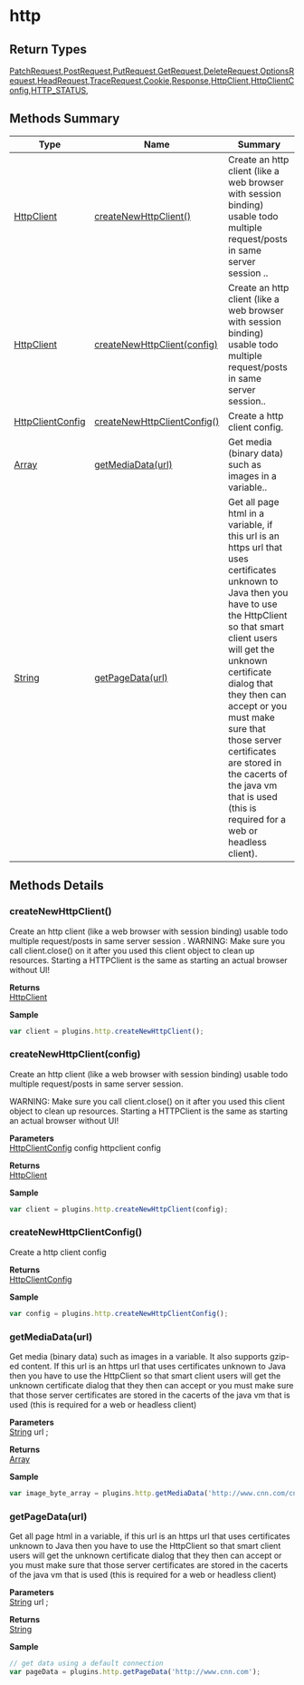 #  http

## **Return Types**
[PatchRequest](./PatchRequest.md),[PostRequest](./PostRequest.md),[PutRequest](./PutRequest.md),[GetRequest](./GetRequest.md),[DeleteRequest](./DeleteRequest.md),[OptionsRequest](./OptionsRequest.md),[HeadRequest](./HeadRequest.md),[TraceRequest](./TraceRequest.md),[Cookie](./Cookie.md),[Response](./Response.md),[HttpClient](./HttpClient.md),[HttpClientConfig](./HttpClientConfig.md),[HTTP_STATUS](./HTTP_STATUS.md),

## Methods Summary

| Type                                                  | Name                    | Summary                                                                                                           |
| ----------------------------------------------------- | ----------------------- | ----------------------------------------------------------------------------------------------------------------- |
| [HttpClient](./HttpClient.md) | [createNewHttpClient()](http.md#createnewhttpclient)                   | Create an http client (like a web browser with session binding) usable todo multiple request/posts in same server session ..                                    |
| [HttpClient](./HttpClient.md) | [createNewHttpClient(config)](http.md#createnewhttpclient-config)                   | Create an http client (like a web browser with session binding) usable todo multiple request/posts in same server session..                                    |
| [HttpClientConfig](./HttpClientConfig.md) | [createNewHttpClientConfig()](http.md#createnewhttpclientconfig)                   | Create a http client config.                                    |
| [Array](../../JSLib/Array.md) | [getMediaData(url)](http.md#getmediadata-url)                   | Get media (binary data) such as images in a variable..                                    |
| [String](../../JSLib/String.md) | [getPageData(url)](http.md#getpagedata-url)                   | Get all page html in a variable, if this url is an https url that uses certificates unknown to Java then you have to use the HttpClient so that smart client users will get the unknown certificate dialog that they then can accept or you must make sure that those server certificates are stored in the cacerts of the java vm that is used (this is required for a web or headless client).                                    |

## Methods Details

### createNewHttpClient()

Create an http client (like a web browser with session binding) usable todo multiple request/posts in same server session
.
WARNING: Make sure you call client.close() on it after you used this client object to clean up resources.
Starting a HTTPClient is the same as starting an actual browser without UI!


**Returns**\
[HttpClient](./HttpClient.md) 


**Sample**

```javascript
var client = plugins.http.createNewHttpClient();
```
### createNewHttpClient(config)

Create an http client (like a web browser with session binding) usable todo multiple request/posts in same server session.

WARNING: Make sure you call client.close() on it after you used this client object to clean up resources.
Starting a HTTPClient is the same as starting an actual browser without UI!

**Parameters**\
[HttpClientConfig](./HttpClientConfig.md) config httpclient config

**Returns**\
[HttpClient](./HttpClient.md) 


**Sample**

```javascript
var client = plugins.http.createNewHttpClient(config);
```
### createNewHttpClientConfig()

Create a http client config


**Returns**\
[HttpClientConfig](./HttpClientConfig.md) 


**Sample**

```javascript
var config = plugins.http.createNewHttpClientConfig();
```
### getMediaData(url)

Get media (binary data) such as images in a variable. It also supports gzip-ed content.
If this url is an https url that uses certificates unknown to Java
then you have to use the HttpClient so that smart client users will get the unknown certificate dialog that they then can accept
or you must make sure that those server certificates are stored in the cacerts of the java vm that is used (this is required for a web or headless client)

**Parameters**\
[String](../../JSLib/String.md) url  ;

**Returns**\
[Array](../../JSLib/Array.md) 


**Sample**

```javascript
var image_byte_array = plugins.http.getMediaData('http://www.cnn.com/cnn.gif');
```
### getPageData(url)

Get all page html in a variable, if this url is an https url that uses certificates unknown to Java
then you have to use the HttpClient so that smart client users will get the unknown certificate dialog that they then can accept
or you must make sure that those server certificates are stored in the cacerts of the java vm that is used (this is required for a web or headless client)

**Parameters**\
[String](../../JSLib/String.md) url  ;

**Returns**\
[String](../../JSLib/String.md) 


**Sample**

```javascript
// get data using a default connection
var pageData = plugins.http.getPageData('http://www.cnn.com');
```

